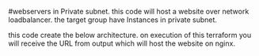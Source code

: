 #webservers in Private subnet. 
this code will host a website over network loadbalancer. the target group have Instances in private subnet.

this code create the below architecture.
on execution of this terraform you will receive the URL from output which will host the website on nginx.

